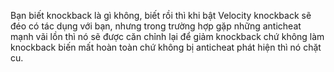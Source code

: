 Bạn biết knockback là gì không, biết rồi thì khi bật Velocity knockback sẽ đéo có tác dụng với bạn, nhưng trong trường hợp gặp những anticheat mạnh vãi lồn thì nó sẽ được căn chỉnh lại để giảm knockback chứ không làm knockback biến mất hoàn toàn chứ không bị anticheat phát hiện thì nó chặt cu.
